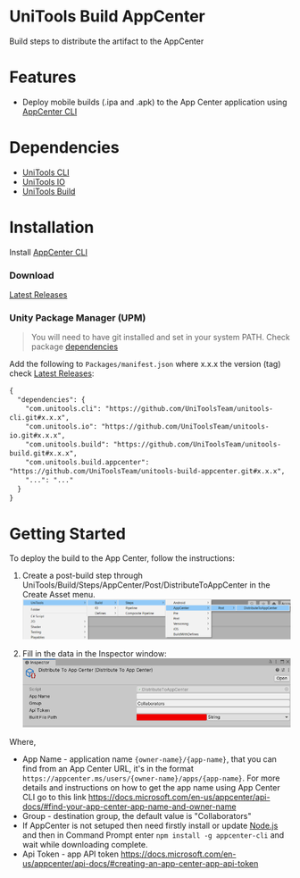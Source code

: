   # UniTools Build AppCenter
Build steps to distribute the artifact to the AppCenter

# Features
- Deploy mobile builds (.ipa and .apk) to the App Center application using [AppCenter CLI](https://docs.microsoft.com/en-us/appcenter/cli/)

# Dependencies
- [UniTools CLI](https://github.com/UniToolsTeam/unitools-cli)
- [UniTools IO](https://github.com/UniToolsTeam/unitools-io)
- [UniTools Build](https://github.com/UniToolsTeam/unitools-build)

# Installation
Install [AppCenter CLI](https://docs.microsoft.com/en-us/appcenter/cli/)

### Download
[Latest Releases](../../releases/latest)

### Unity Package Manager (UPM)

> You will need to have git installed and set in your system PATH.
> Check package [dependencies](https://github.com/UniToolsTeam/unitools-build-ios/blob/master/package.json)

Add the following to `Packages/manifest.json` where x.x.x the version (tag) check [Latest Releases](../../releases/latest):

```
{
  "dependencies": {
    "com.unitools.cli": "https://github.com/UniToolsTeam/unitools-cli.git#x.x.x",
    "com.unitools.io": "https://github.com/UniToolsTeam/unitools-io.git#x.x.x",
    "com.unitools.build": "https://github.com/UniToolsTeam/unitools-build.git#x.x.x",
    "com.unitools.build.appcenter": "https://github.com/UniToolsTeam/unitools-build-appcenter.git#x.x.x",
    "...": "..."
  }
}
```

# Getting Started

To deploy the build to the App Center, follow the instructions: 

1. Create a post-build step through UniTools/Build/Steps/AppCenter/Post/DistributeToAppCenter in the Create Asset menu.
![File](file.png)

2. Fill in the data in the Inspector window:
![Inspector Window](InspectorWindow.png)

Where,
- App Name - application name ```{owner-name}/{app-name}```, that you can find from an App Center URL, it's in the format ```https://appcenter.ms/users/{owner-name}/apps/{app-name}```. For more details and instructions on how to get the app name using App Center CLI go to this link https://docs.microsoft.com/en-us/appcenter/api-docs/#find-your-app-center-app-name-and-owner-name
- Group - destination group, the default value is "Collaborators"
- If AppCenter is not setuped then need firstly install or update [Node.js](https://nodejs.org/uk/) and then in Command Prompt enter `npm install -g appcenter-cli` and wait while downloading complete.
- Api Token - app API token https://docs.microsoft.com/en-us/appcenter/api-docs/#creating-an-app-center-app-api-token
